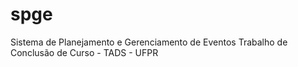 # spge
Sistema de Planejamento e Gerenciamento de Eventos
Trabalho de Conclusão de Curso - TADS - UFPR
